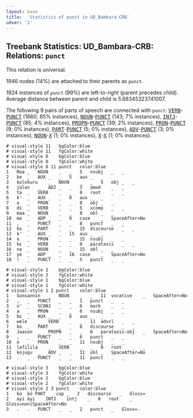 ```yaml
---
layout: base
title:  'Statistics of punct in UD_Bambara-CRB'
udver: '2'
---
```


## Treebank Statistics: UD_Bambara-CRB: Relations: `punct`

This relation is universal.

1946 nodes (14%) are attached to their parents as `punct`.

1924 instances of `punct` (99%) are left-to-right (parent precedes child).
Average distance between parent and child is 5.68345323741007.

The following 9 pairs of parts of speech are connected with `punct`: <tt><a href="bm_crb-pos-VERB.html">VERB</a></tt>-<tt><a href="bm_crb-pos-PUNCT.html">PUNCT</a></tt> (1660; 85% instances), <tt><a href="bm_crb-pos-NOUN.html">NOUN</a></tt>-<tt><a href="bm_crb-pos-PUNCT.html">PUNCT</a></tt> (143; 7% instances), <tt><a href="bm_crb-pos-INTJ.html">INTJ</a></tt>-<tt><a href="bm_crb-pos-PUNCT.html">PUNCT</a></tt> (85; 4% instances), <tt><a href="bm_crb-pos-PROPN.html">PROPN</a></tt>-<tt><a href="bm_crb-pos-PUNCT.html">PUNCT</a></tt> (39; 2% instances), <tt><a href="bm_crb-pos-PRON.html">PRON</a></tt>-<tt><a href="bm_crb-pos-PUNCT.html">PUNCT</a></tt> (9; 0% instances), <tt><a href="bm_crb-pos-PART.html">PART</a></tt>-<tt><a href="bm_crb-pos-PUNCT.html">PUNCT</a></tt> (5; 0% instances), <tt><a href="bm_crb-pos-ADV.html">ADV</a></tt>-<tt><a href="bm_crb-pos-PUNCT.html">PUNCT</a></tt> (3; 0% instances), <tt><a href="bm_crb-pos-NOUN.html">NOUN</a></tt>-<tt><a href="bm_crb-pos-X.html">X</a></tt> (1; 0% instances), <tt><a href="bm_crb-pos-X.html">X</a></tt>-<tt><a href="bm_crb-pos-X.html">X</a></tt> (1; 0% instances).


~~~ conllu
# visual-style 11	bgColor:blue
# visual-style 11	fgColor:white
# visual-style 8	bgColor:blue
# visual-style 8	fgColor:white
# visual-style 8 11 punct	color:blue
1	Maa	_	NOUN	_	_	5	nsubj	_	_
2	be	_	AUX	_	_	5	aux	_	_
3	kolokuru	_	NOUN	_	_	5	obj	_	_
4	jalan	_	ADJ	_	_	3	amod	_	_
5	ta	_	VERB	_	_	0	root	_	_
6	k'	_	AUX	_	_	8	aux	_	_
7	o	_	PRON	_	_	8	obj	_	_
8	di	_	VERB	_	_	5	xcomp	_	_
9	maa	_	NOUN	_	_	8	obl	_	_
10	ma	_	ADP	_	_	9	case	_	SpaceAfter=No
11	,	_	PUNCT	_	_	8	punct	_	_
12	ko	_	PART	_	_	15	discourse	_	_
13	k'	_	AUX	_	_	15	aux	_	_
14	o	_	PRON	_	_	15	nsubj	_	_
15	kɛ	_	VERB	_	_	8	parataxis	_	_
16	na	_	NOUN	_	_	15	obl	_	_
17	ye	_	ADP	_	_	16	case	_	SpaceAfter=No
18	!	_	PUNCT	_	_	5	punct	_	_

~~~


~~~ conllu
# visual-style 2	bgColor:blue
# visual-style 2	fgColor:white
# visual-style 1	bgColor:blue
# visual-style 1	fgColor:white
# visual-style 1 2 punct	color:blue
1	Sonsannin	_	NOUN	_	_	11	vocative	_	SpaceAfter=No
2	,	_	PUNCT	_	_	1	punct	_	_
3	n'	_	SCONJ	_	_	6	mark	_	_
4	a	_	PRON	_	_	6	nsubj	_	_
5	bɛ	_	AUX	_	_	6	aux	_	_
6	wele	_	VERB	_	_	11	advcl	_	_
7	ko	_	PART	_	_	8	discourse	_	_
8	Jaason	_	PROPN	_	_	6	parataxis:obj	_	SpaceAfter=No
9	,	_	PUNCT	_	_	6	punct	_	_
10	o	_	PRON	_	_	11	nsubj	_	_
11	lafilila	_	VERB	_	_	0	root	_	_
12	kojugu	_	ADV	_	_	11	obl	_	SpaceAfter=No
13	.	_	PUNCT	_	_	11	punct	_	_

~~~


~~~ conllu
# visual-style 3	bgColor:blue
# visual-style 3	fgColor:white
# visual-style 2	bgColor:blue
# visual-style 2	fgColor:white
# visual-style 2 3 punct	color:blue
1	ko	kó	PART	cop	_	2	discourse	_	Gloss=
2	ayi	àyi	INTJ	intj	_	0	root	_	Gloss=non|SpaceAfter=No
3	.	.	PUNCT	_	_	2	punct	_	Gloss=.

~~~


